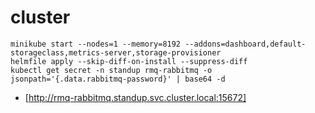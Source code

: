 # cluster

```
minikube start --nodes=1 --memory=8192 --addons=dashboard,default-storageclass,metrics-server,storage-provisioner
helmfile apply --skip-diff-on-install --suppress-diff
kubectl get secret -n standup rmq-rabbitmq -o jsonpath='{.data.rabbitmq-password}' | base64 -d
```

- [http://rmq-rabbitmq.standup.svc.cluster.local:15672]
